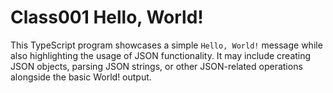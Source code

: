 # Class001 Hello, World!
This TypeScript program showcases a simple `Hello, World!` message while also highlighting the usage of JSON functionality. It may include creating JSON objects, parsing JSON strings, or other JSON-related operations alongside the basic World! output.
